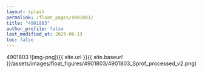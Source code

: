 ```yaml
---
layout: splash
permalink: /float_pages/4901803/
title: "4901803"
author_profile: false
last_modified_at: 2025-06-13
toc: false
---
```

 
4901803
![img-png]({{ site.url }}{{ site.baseurl }}/assets/images/float_figures/4901803/4901803_Sprof_processed_v2.png)